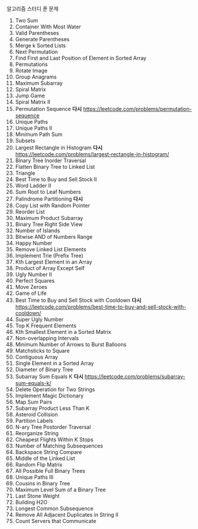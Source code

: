 알고리즘 스터디 푼 문제

1. Two Sum
2. Container With Most Water
3. Valid Parentheses
4. Generate Parentheses
5. Merge k Sorted Lists
6. Next Permutation
7. Find First and Last Position of Element in Sorted Array
8. Permutations
9. Rotate Image
10. Group Anagrams
11. Maximum Subarray
12. Spiral Matrix
13. Jump Game
14. Spiral Matrix II
15. Permutation Sequence **다시** https://leetcode.com/problems/permutation-sequence
16. Unique Paths
17. Unique Paths II
18. Minimum Path Sum
19. Subsets
20. Largest Rectangle in Histogram **다시** https://leetcode.com/problems/largest-rectangle-in-histogram/
21. Binary Tree Inorder Traversal
22. Flatten Binary Tree to Linked List
23. Triangle
24. Best Time to Buy and Sell Stock II
25. Word Ladder II
26. Sum Root to Leaf Numbers
27. Palindrome Partitioning **다시**
28. Copy List with Random Pointer
29. Reorder List 
30. Maximum Product Subarray
31. Binary Tree Right Side View
32. Number of Islands 
33. Bitwise AND of Numbers Range
34. Happy Number
35. Remove Linked List Elements
36. Implement Trie (Prefix Tree)
37. Kth Largest Element in an Array
38. Product of Array Except Self
39. Ugly Number II
40. Perfect Squares
41. Move Zeroes
42. Game of Life 
43. Best Time to Buy and Sell Stock with Cooldown **다시** https://leetcode.com/problems/best-time-to-buy-and-sell-stock-with-cooldown/
44. Super Ugly Number
45. Top K Frequent Elements
46. Kth Smallest Element in a Sorted Matrix
47. Non-overlapping Intervals
48. Minimum Number of Arrows to Burst Balloons
49. Matchsticks to Square
50. Contiguous Array
51. Single Element in a Sorted Array
52. Diameter of Binary Tree
53. Subarray Sum Equals K **다시** https://leetcode.com/problems/subarray-sum-equals-k/
54. Delete Operation for Two Strings
55. Implement Magic Dictionary
56. Map Sum Pairs
57. Subarray Product Less Than K
58. Asteroid Collision
59. Partition Labels
60. N-ary Tree Postorder Traversal
61. Reorganize String
62. Cheapest Flights Within K Stops
63. Number of Matching Subsequences
64. Backspace String Compare
65. Middle of the Linked List
66. Random Flip Matrix
67. All Possible Full Binary Trees
68. Unique Paths III
69. Cousins in Binary Tree
70. Maximum Level Sum of a Binary Tree
71. Last Stone Weight
72. Building H2O
73. Longest Common Subsequence
74. Remove All Adjacent Duplicates in String II
75. Count Servers that Communicate
